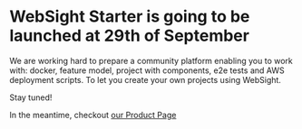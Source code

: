 # WebSight Starter is going to be launched at 29th of September


We are working hard to prepare a community platform enabling you to work with: docker, feature model, project with components, e2e tests and AWS deployment scripts. To let you create your own projects using WebSight.

Stay tuned!


In the meantime, checkout [our Product Page](https://www.websight.io)
